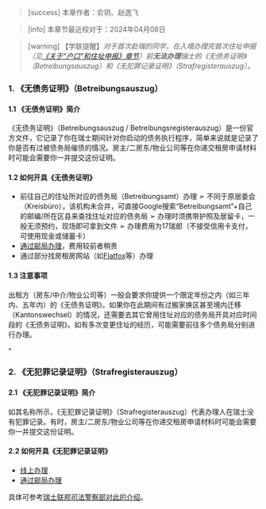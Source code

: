 > [success] 本章作者：俞玥、赵逸飞

> [info] 本章节最近校对于：2024年04月08日

> [warning] 【学联提醒】*对于首次赴瑞的同学，在入境办理完首次住址申报（见[《关于“户口”和住址申报》章节](<../living_in_zurich/register.md>)）前**无法办理**瑞士的《无债务证明》（Betreibungsauszug）和《无犯罪记录证明》（Strafregisterauszug）。*

### **1. 《无债务证明》（Betreibungsauszug）**

#### **1.1 《无债务证明》简介**

《无债务证明》（Betreibungsauszug / Betreibungsregisterauszug）是一份官方文件，它记录了你在瑞士期间针对你启动的债务执行程序，简单来说就是记录了你是否有过被债务局催债的情况。房主/二房东/物业公司等在你递交租房申请材料时可能会需要你一并提交这份证明。

#### **1.2 如何开具《无债务证明》**

* 前往自己的住址所对应的债务局（Betreibungsamt）办理
  ➢ 不同于原居委会（Kreisbüro），该机构未合并，可直接Google搜索“Betreibungsamt”+自己的邮编/所在区县来查找住址对应的债务局
  ➢ 办理时须携带护照及居留卡，一般无须预约，现场即可拿到文件
  ➢ 办理费用为17瑞郎（不接受信用卡支付，可使用现金或储蓄卡）
* [通过邮局办理](https://www.post.ch/de/standorte/behoerdendienstleistungen/betreibungsregisterauszug)，费用较前者稍贵
* 通过部分找房租房网站（如[Flatfox](https://flatfox.ch/c/de/betreibungsauszug/?gclid=CjwKCAjwrranBhAEEiwAzbhNtUMG2GJTeBt3hnnZlITQi7dVPcNhlGRo115Jju5G-RNH41ZEV8WiVxoCOwIQAvD_BwE)等）办理

#### **1.3 注意事项**

出租方（房东/中介/物业公司等）一般会要求你提供一个限定年份之内（如三年内、五年内）的《无债务证明》。如果你在此期间有过搬家换区甚至境内迁移（Kantonswechsel）的情况，还需要去其它曾用住址对应的债务局开具对应时间段的《无债务证明》。如有多次变更住址的经历，可能需要前往多个债务局分别进行办理。

^

### **2. 《无犯罪记录证明》（Strafregisterauszug）**

#### **2.1 《无犯罪记录证明》简介**

如其名称所示，《无犯罪记录证明》（Strafregisterauszug）代表办理人在瑞士没有犯罪记录。有时，房主/二房东/物业公司等在你递交租房申请材料时可能会需要你一并提交这份证明。

#### **2.2 如何开具《无犯罪记录证明》**

* [线上办理](https://www.e-service.admin.ch/crex/cms/content/strafregister/strafregister_de)
* [通过邮局办理](https://www.post.ch/de/standorte/behoerdendienstleistungen/strafregisterauszug)

具体可参考[瑞士联邦司法警察部对此的介绍](https://www.e-service.admin.ch/crex/cms/content/strafregister/uebersicht_de)。
